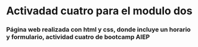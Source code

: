 # Activadad cuatro para el modulo dos
### Página web realizada con html y css, donde incluye un horario y formulario, actividad cuatro de bootcamp AIEP
